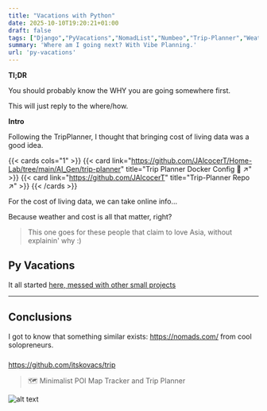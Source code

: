 ```yaml
---
title: "Vacations with Python"
date: 2025-10-10T19:20:21+01:00
draft: false
tags: ["Django","PyVacations","NomadList","Numbeo","Trip-Planner","Weather","Costs","Scrap"]
summary: 'Where am I going next? With Vibe Planning.'
url: 'py-vacations'
---
```



**Tl;DR**

You should probably know the WHY you are going somewhere first.

This will just reply to the where/how.


**Intro**

Following the TripPlanner, I thought that bringing cost of living data was a good idea.

{{< cards cols="1" >}}
  {{< card link="https://github.com/JAlcocerT/Home-Lab/tree/main/AI_Gen/trip-planner" title="Trip Planner Docker Config 🐋 ↗" >}}
  {{< card link="https://github.com/JAlcocerT" title="Trip-Planner Repo ↗" >}}
{{< /cards >}}

For the cost of living data, we can take online info...

Because weather and cost is all that matter, right?

> This one goes for these people that claim to love Asia, without explainin' why :)


## Py Vacations


It all started [here, messed with other small projects](https://github.com/JAlcocerT/Private/tree/main/Py_Vacations)


---

## Conclusions

I got to know that something similar exists: https://nomads.com/ from cool solopreneurs.


### 

https://github.com/itskovacs/trip

>  🗺️ Minimalist POI Map Tracker and Trip Planner 

![alt text](/blog_img/selfh/Photo/TRIP.png)